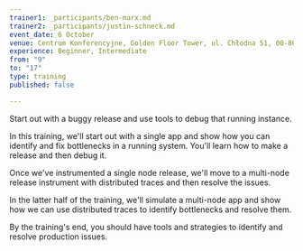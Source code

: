 ```yaml
---
trainer1: _participants/ben-marx.md
trainer2: _participants/justin-schneck.md
event_date: 6 October
venue: Centrum Konferencyjne, Golden Floor Tower, ul. Chłodna 51, 00-867 Warszaw
experience: Beginner, Intermediate
from: "9"
to: "17"
type: training
published: false

---
```

Start out with a buggy release and use tools to debug that running instance.

In this training, we'll start out with a single app and show how you can identify and fix bottlenecks in a running system. You'll learn how to make a release and then debug it.

Once we've instrumented a single node release, we'll move to a multi-node release instrument with distributed traces and then resolve the issues.

In the latter half of the training, we'll simulate a multi-node app and show how we can use distributed traces to identify bottlenecks and resolve them.

By the training's end, you should have tools and strategies to identify and resolve production issues.
